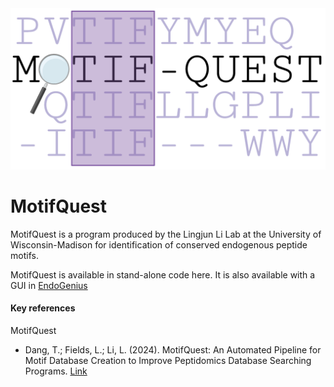 <div align="center">
<img src="https://github.com/lingjunli-research/MotifQuest/blob/main/TOC.png">
</div>

# MotifQuest

MotifQuest is a program produced by the Lingjun Li Lab at the University of Wisconsin-Madison for identification of conserved endogenous peptide motifs.

MotifQuest is available in stand-alone code here. It is also available with a GUI in [EndoGenius](https://github.com/lingjunli-research/EndoGenius-v2.0/blob/main/README.md?plain=1)


#### Key references

MotifQuest
* Dang, T.; Fields, L.; Li, L. (2024). MotifQuest: An Automated Pipeline for Motif Database Creation to Improve Peptidomics Database Searching Programs. [Link](https://pubs.acs.org/doi/10.1021/jasms.4c00192)
